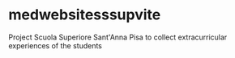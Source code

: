 # medwebsitesssupvite
Project Scuola Superiore Sant'Anna Pisa
to collect extracurricular experiences of the students 
